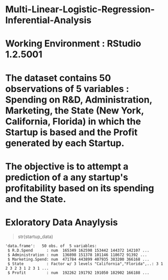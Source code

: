 # Multi-Linear-Logistic-Regression-Inferential-Analysis

# Working Environment : RStudio 1.2.5001
# The dataset contains 50 observations of 5 variables : Spending on R&D, Administration, Marketing, the State (New York, California, Florida) in which the Startup is based and the Profit generated by each Startup.
# The objective is to attempt a prediction of a any startup's profitability based on its spending and the State.


# Exloratory Data Anaylysis
> str(startup_data)
```
'data.frame':	50 obs. of  5 variables:
 $ R.D.Spend      : num  165349 162598 153442 144372 142107 ...
 $ Administration : num  136898 151378 101146 118672 91392 ...
 $ Marketing.Spend: num  471784 443899 407935 383200 366168 ...
 $ State          : Factor w/ 3 levels "California","Florida",..: 3 1 2 3 2 3 1 2 3 1 ...
 $ Profit         : num  192262 191792 191050 182902 166188 ...
```
>
 
 